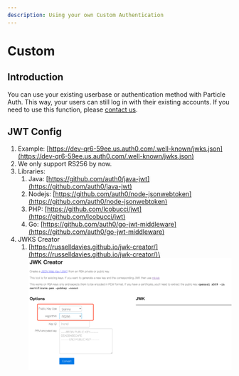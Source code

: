 ```yaml
---
description: Using your own Custom Authentication
---
```


# Custom

## Introduction

You can use your existing userbase or authentication method with Particle Auth. This way, your users can still log in with their existing accounts. If you need to use this function, please [contact us](https://calendly.com/particle-network).

## JWT Config

1. Example: [https://dev-qr6-59ee.us.auth0.com/.well-known/jwks.json](https://dev-qr6-59ee.us.auth0.com/.well-known/jwks.json)
2. We only support RS256 by now.
3. Libraries:
   1. Java: [https://github.com/auth0/java-jwt](https://github.com/auth0/java-jwt)
   2. Nodejs: [https://github.com/auth0/node-jsonwebtoken](https://github.com/auth0/node-jsonwebtoken)
   3. PHP: [https://github.com/lcobucci/jwt](https://github.com/lcobucci/jwt)
   4. Go: [https://github.com/auth0/go-jwt-middleware](https://github.com/auth0/go-jwt-middleware)
4. JWKS Creator
   1. [https://russelldavies.github.io/jwk-creator/](https://russelldavies.github.io/jwk-creator/)\
      ![](<../../.gitbook/assets/image (1) (2).png>)
